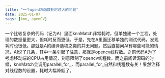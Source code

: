 ```yaml
---
title: "一个openCV函数耗时过大的问题"
date: 2025-01-07
tags: [knn, openCV]
---
```


一个比较复杂的代码（记为A）里面knnMatch非常耗时，但单独建一个工程，处理的数据量更大，但耗时反而更低。于是，先在A里面迁移单独的测试代码，发现耗时也很低。那就是A的编译选项之类的并无问题。然后直接问AI有哪些可能的情况，AI说了几条，其中一条引起了注意，那就是opencv线程数。之前代码A为了考虑移动端的CPU占用情况，刻意限制了opencv线程数。而之前阅读源码的时候，knnMatch会调用parallel_for_，而parallel_for_自然和线程数有关！果然注释对线程数的设置，耗时大幅降低了。




